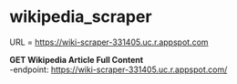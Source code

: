 # wikipedia_scraper

URL = https://wiki-scraper-331405.uc.r.appspot.com


**GET Wikipedia Article Full Content**</br>
-endpoint: https://wiki-scraper-331405.uc.r.appspot.com/<title></br>
-request example: https://wiki-scraper-331405.uc.r.appspot.com/kimchi</br>
-response example:  </br>
200 OK</br>
{</br>
  "content":"Kimchi (; Korean: \uae40\uce58, romanized: gimchi, IPA: [kim.t\u0255\u02b0i]), a staple food in Korean cuisine, is a  traditional side dish of salted and fermented vegetables, such as napa cabbage and Korean radish, made with a widely varying selection of seasonings, including gochugaru (Korean chili powder), spring onions, garlic, ginger, and jeotgal (salted seafood), etc. It is also used in a variety of soups and stews. It is eaten as a side dish with almost every Korean meal.There are hundreds of varieties of kimchi made with different vegetables as the main ingredients. Traditionally, winter kimchi, called kimjang, was stored in large earthenware fermentation vessels, called onggi, in the ground to prevent freezing during the winter months and to keep it cool enough to slow down the fermentation process during summer months.....",</br>
  "title":"Kimchi",</br>
  "url":"https://en.wikipedia.org/wiki/Kimchi"</br>
}</br>

**GET Wikipedia Article Summary**</br>
-endpoint: https://wiki-scraper-331405.uc.r.appspot.com/<title>/summary</br>
-request example:https://wiki-scraper-331405.uc.r.appspot.com/kimchi/summary</br>
-response example:</br>
200 OK</br>
{</br>
  "summary":"Kimchi (; Korean: \uae40\uce58, romanized: gimchi, IPA: [kim.t\u0255\u02b0i]), a staple food in Korean cuisine, is a  traditional side dish of salted and fermented vegetables, such as napa cabbage and Korean radish, made with a widely varying selection of seasonings, including gochugaru (Korean chili powder), spring onions, garlic, ginger, and jeotgal (salted seafood), etc. It is also used in a variety of soups and stews. It is eaten as a side dish with almost every Korean meal.There are hundreds of varieties of kimchi made with different vegetables as the main ingredients. Traditionally, winter kimchi, called kimjang, was stored in large earthenware fermentation vessels, called onggi, in the ground to prevent freezing during the winter months and to keep it cool enough to slow down the fermentation process during summer months. The vessels are also kept outdoors in special terraces called jangdokdae. In contemporary times, household kimchi refrigerators are more commonly used.",</br>
  "title":"Kimchi",</br>
  "url":"https://en.wikipedia.org/wiki/Kimchi"</br>
}</br>

**GET First X Number of Sentences of a Wikipedia Article Summary** </br>
-endpoint: https://wiki-scraper-331405.uc.r.appspot.com/<title>/summary/<number_sentences> </br>
-request example:https://wiki-scraper-331405.uc.r.appspot.com/kimchi/summary/3</br>
-response example:</br>
200 OK</br>
{</br>
  "summary":"Kimchi (; Korean: \uae40\uce58, romanized: gimchi, IPA: [kim.t\u0255\u02b0i]), a staple food in Korean cuisine, is a  traditional side dish of salted and fermented vegetables, such as napa cabbage and Korean radish, made with a widely varying selection of seasonings, including gochugaru (Korean chili powder), spring onions, garlic, ginger, and jeotgal (salted seafood), etc. It is also used in a variety of soups and stews. It is eaten as a side dish with almost every Korean meal.There are hundreds of varieties of kimchi made with different vegetables as the main ingredients.",</br>
  "title":"Kimchi",</br>
  "url":"https://en.wikipedia.org/wiki/Kimchi"</br>
}</br>
  
**GET Main Image url of a Wikipedia Article** </br>
-endpoint: https://wiki-scraper-331405.uc.r.appspot.com/<title>/image</br>
-request example:https://wiki-scraper-331405.uc.r.appspot.com/kimchi/image</br>
-response example:</br>
200 OK</br>
{</br>
  "image_url":"https://upload.wikimedia.org/wikipedia/commons/f/f8/Various_kimchi.jpg",</br>
  "url":"https://en.wikipedia.org/wiki/Kimchi",</br>
  "title":"Kimchi"</br>
}</br>
